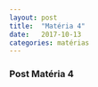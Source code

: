 ```yaml
---
layout: post
title:  "Matéria 4"
date:   2017-10-13
categories: matérias
---
```


<h3>Post Matéria 4</h3>